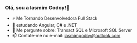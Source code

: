 ### Olá, sou a Iasmim Godoy!👋

- ⚡ Me Tornando Desenvolvedora Full Stack
- 🌱 estudando Angular, C# e .NET
- 💬 Me pergunte sobre: Transact SQL e Microsoft SQL Server
- 📫 Contate-me no e-mail: iasmimgodoy@outlook.com
